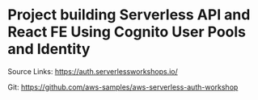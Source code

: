 # Project building Serverless API and React FE Using Cognito User Pools and Identity

Source Links:
https://auth.serverlessworkshops.io/

Git:
https://github.com/aws-samples/aws-serverless-auth-workshop
